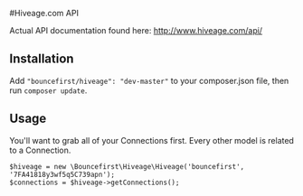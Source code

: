 #Hiveage.com API

Actual API documentation found here: http://www.hiveage.com/api/

## Installation

Add `"bouncefirst/hiveage": "dev-master"` to your composer.json file, then run `composer update`.


## Usage

You'll want to grab all of your Connections first. Every other model is related to a Connection.

    $hiveage = new \Bouncefirst\Hiveage\Hiveage('bouncefirst', '7FA41818y3wf5q5C739apn');
    $connections = $hiveage->getConnections();
